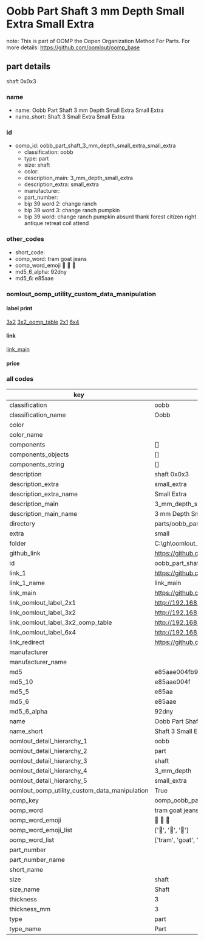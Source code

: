 # Oobb Part Shaft 3 mm Depth Small Extra Small Extra  

note: This is part of OOMP the Oopen Organization Method For Parts. For more details: https://github.com/oomlout/oomp_base

##  part details
  



shaft 0x0x3



### name
* name: Oobb Part Shaft 3 mm Depth Small Extra Small Extra
* name_short: Shaft 3 Small Extra Small Extra
### id
* oomp_id: oobb_part_shaft_3_mm_depth_small_extra_small_extra
  * classification: oobb
  * type: part
  * size: shaft
  * color: 
  * description_main: 3_mm_depth_small_extra
  * description_extra: small_extra
  * manufacturer: 
  * part_number: 
  * bip 39 word 2: change ranch
  * bip 39 word 3: change ranch pumpkin
  * bip 39 word: change ranch pumpkin absurd thank forest citizen right antique retreat coil attend

### other_codes
* short_code: 
* oomp_word: tram goat jeans
* oomp_word_emoji :tram: :goat: :jeans:
* md5_6_alpha: 92dny
* md5_6: e85aae






### oomlout_oomp_utility_custom_data_manipulation
#### label print
[3x2](http://192.168.1.245:1112/?label=oomp%2092dny)
[3x2_oomp_table](http://192.168.1.108:1112/?label=oomp%2092dny)
[2x1](http://192.168.1.242:1112/?label=oomp%2092dny)
[6x4](http://192.168.1.55:1112/?label=oomp%2092dny)    

#### link

[link_main](https://github.com/oomlout/oomlout_oobb_version_4_generated_parts/tree/main/navigation_oomp/oobb/part/shaft/3_mm_depth_small_extra/small_extra/part)                              

#### price







### all codes 
| key | value |  
| --- | --- |  
| classification | oobb |  
| classification_name | Oobb |  
| color |  |  
| color_name |  |  
| components | [] |  
| components_objects | [] |  
| components_string | [] |  
| description | shaft 0x0x3 |  
| description_extra | small_extra |  
| description_extra_name | Small Extra |  
| description_main | 3_mm_depth_small_extra |  
| description_main_name | 3 mm Depth Small Extra |  
| directory | parts/oobb_part_shaft_3_mm_depth_small_extra_small_extra |  
| extra | small |  
| folder | C:\gh\oomlout_oobb_version_4_generated_parts\parts\oobb_part_shaft_3_mm_depth_small_extra_small_extra |  
| github_link | https://github.com/oomlout/oomlout_oomp_part_src/tree/main/parts/oobb_part_shaft_3_mm_depth_small_extra_small_extra |  
| id | oobb_part_shaft_3_mm_depth_small_extra_small_extra |  
| link_1 | https://github.com/oomlout/oomlout_oobb_version_4_generated_parts/tree/main/navigation_oomp/oobb/part/shaft/3_mm_depth_small_extra/small_extra/part |  
| link_1_name | link_main |  
| link_main | https://github.com/oomlout/oomlout_oobb_version_4_generated_parts/tree/main/navigation_oomp/oobb/part/shaft/3_mm_depth_small_extra/small_extra/part |  
| link_oomlout_label_2x1 | http://192.168.1.242:1112/?label=oomp%2092dny |  
| link_oomlout_label_3x2 | http://192.168.1.245:1112/?label=oomp%2092dny |  
| link_oomlout_label_3x2_oomp_table | http://192.168.1.108:1112/?label=oomp%2092dny |  
| link_oomlout_label_6x4 | http://192.168.1.55:1112/?label=oomp%2092dny |  
| link_redirect | https://github.com/oomlout/oomlout_oobb_version_4_generated_parts/tree/main/parts/oobb_shaft_03_ex_small |  
| manufacturer |  |  
| manufacturer_name |  |  
| md5 | e85aae004fb9c5296cefe0115b6c6131 |  
| md5_10 | e85aae004f |  
| md5_5 | e85aa |  
| md5_6 | e85aae |  
| md5_6_alpha | 92dny |  
| name | Oobb Part Shaft 3 mm Depth Small Extra Small Extra |  
| name_short | Shaft 3 Small Extra Small Extra |  
| oomlout_detail_hierarchy_1 | oobb |  
| oomlout_detail_hierarchy_2 | part |  
| oomlout_detail_hierarchy_3 | shaft |  
| oomlout_detail_hierarchy_4 | 3_mm_depth |  
| oomlout_detail_hierarchy_5 | small_extra |  
| oomlout_oomp_utility_custom_data_manipulation | True |  
| oomp_key | oomp_oobb_part_shaft_3_mm_depth_small_extra_small_extra |  
| oomp_word | tram goat jeans |  
| oomp_word_emoji | :tram: :goat: :jeans: |  
| oomp_word_emoji_list | [':tram:', ':goat:', ':jeans:'] |  
| oomp_word_list | ['tram', 'goat', 'jeans'] |  
| part_number |  |  
| part_number_name |  |  
| short_name |  |  
| size | shaft |  
| size_name | Shaft |  
| thickness | 3 |  
| thickness_mm | 3 |  
| type | part |  
| type_name | Part |  
